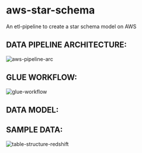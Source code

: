 # aws-star-schema
An etl-pipeline to create a star schema model on AWS

## DATA PIPELINE ARCHITECTURE:
![aws-pipeline-arc](https://user-images.githubusercontent.com/48947748/162723454-29684c0f-5423-453d-9841-b40530f1829e.png)

## GLUE WORKFLOW:
![glue-workflow](https://user-images.githubusercontent.com/48947748/162723526-d3c2ce1d-efe6-4e7d-8990-be345c49ef7d.png)

## DATA MODEL:

## SAMPLE DATA:
![table-structure-redshift](https://user-images.githubusercontent.com/48947748/162724205-09ca5a26-37ac-4ce1-bbde-8fa7e3af8e21.png)
